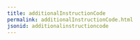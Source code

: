 ```yaml
---
title: additionalInstructionCode
permalink: additionalInstructionCode.html
jsonid: additionalinstructioncode
---
```

